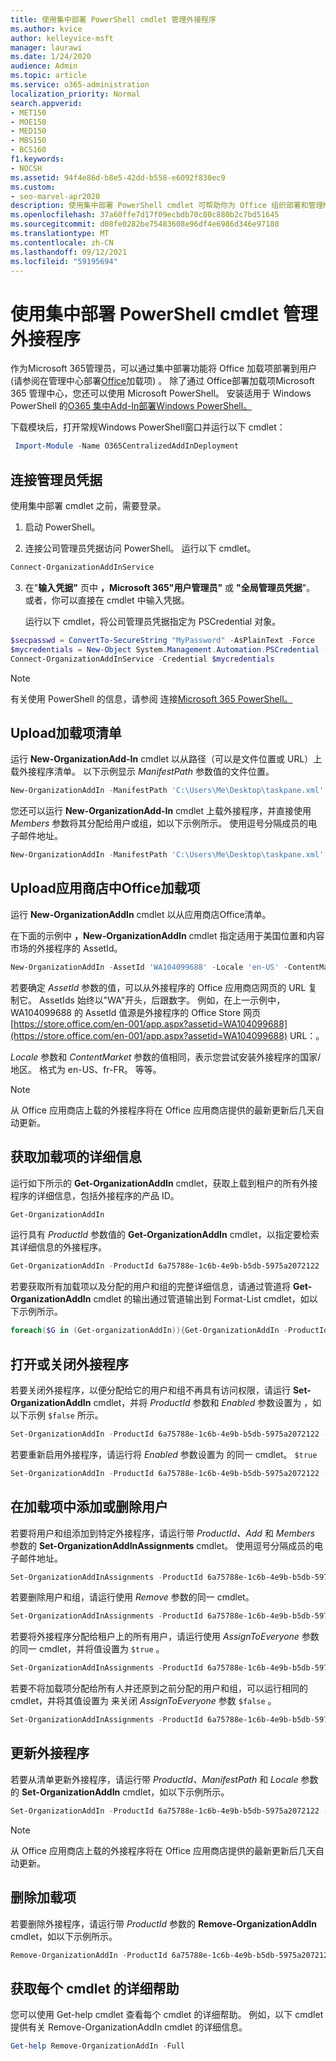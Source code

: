 ```yaml
---
title: 使用集中部署 PowerShell cmdlet 管理外接程序
ms.author: kvice
author: kelleyvice-msft
manager: laurawi
ms.date: 1/24/2020
audience: Admin
ms.topic: article
ms.service: o365-administration
localization_priority: Normal
search.appverid:
- MET150
- MOE150
- MED150
- MBS150
- BCS160
f1.keywords:
- NOCSH
ms.assetid: 94f4e86d-b8e5-42dd-b558-e6092f830ec9
ms.custom:
- seo-marvel-apr2020
description: 使用集中部署 PowerShell cmdlet 可帮助你为 Office 组织部署和管理Microsoft 365外接程序。
ms.openlocfilehash: 37a60ffe7d17f09ecbdb70c80c880b2c7bd51645
ms.sourcegitcommit: d08fe0282be75483608e96df4e6986d346e97180
ms.translationtype: MT
ms.contentlocale: zh-CN
ms.lasthandoff: 09/12/2021
ms.locfileid: "59195694"
---
```

# <a name="use-the-centralized-deployment-powershell-cmdlets-to-manage-add-ins"></a>使用集中部署 PowerShell cmdlet 管理外接程序

作为Microsoft 365管理员，可以通过集中部署功能将 Office 加载项部署到用户 (请参阅在管理中心部署[Office](../admin/manage/manage-deployment-of-add-ins.md)加载项) 。 除了通过 Office部署加载项Microsoft 365 管理中心，您还可以使用 Microsoft PowerShell。 安装适用于 Windows PowerShell 的[O365 集中Add-In部署Windows PowerShell。](https://www.powershellgallery.com/packages/O365CentralizedAddInDeployment) 

下载模块后，打开常规Windows PowerShell窗口并运行以下 cmdlet：

```powershell
 Import-Module -Name O365CentralizedAddInDeployment
```
    
## <a name="connect-using-your-admin-credentials"></a>连接管理员凭据

使用集中部署 cmdlet 之前，需要登录。
  
1. 启动 PowerShell。
    
2. 连接公司管理员凭据访问 PowerShell。 运行以下 cmdlet。
    
  ```powershell
  Connect-OrganizationAddInService
  ```

3. 在"**输入凭据"** 页中 **，Microsoft 365"用户管理员"** 或 **"全局管理员凭据**"。 或者，你可以直接在 cmdlet 中输入凭据。 
    
    运行以下 cmdlet，将公司管理员凭据指定为 PSCredential 对象。
    
  ```powershell
  $secpasswd = ConvertTo-SecureString "MyPassword" -AsPlainText -Force
  $mycredentials = New-Object System.Management.Automation.PSCredential ("serviceaccount@contoso.com", $secpasswd)
  Connect-OrganizationAddInService -Credential $mycredentials
  ```

> [!NOTE]
> 有关使用 PowerShell 的信息，请参阅 连接[Microsoft 365 PowerShell。](./connect-to-microsoft-365-powershell.md) 
  
## <a name="upload-an-add-in-manifest"></a>Upload加载项清单

运行 **New-OrganizationAdd-In** cmdlet 以从路径（可以是文件位置或 URL）上载外接程序清单。 以下示例显示  _ManifestPath_ 参数值的文件位置。 
  
```powershell
New-OrganizationAddIn -ManifestPath 'C:\Users\Me\Desktop\taskpane.xml' -Locale 'en-US'
```

您还可以运行 **New-OrganizationAdd-In** cmdlet 上载外接程序，并直接使用  _Members_ 参数将其分配给用户或组，如以下示例所示。 使用逗号分隔成员的电子邮件地址。 
  
```powershell
New-OrganizationAddIn -ManifestPath 'C:\Users\Me\Desktop\taskpane.xml' -Locale 'en-US' -Members  'KathyBonner@contoso.com', 'MaxHargrave@contoso.com'
```

## <a name="upload-an-add-in-from-the-office-store"></a>Upload应用商店中Office加载项

运行 **New-OrganizationAddIn** cmdlet 以从应用商店Office清单。
  
在下面的示例中 **，New-OrganizationAddIn** cmdlet 指定适用于美国位置和内容市场的外接程序的 AssetId。
  
```powershell
New-OrganizationAddIn -AssetId 'WA104099688' -Locale 'en-US' -ContentMarket 'en-US'
```

若要确定 _AssetId_ 参数的值，可以从外接程序的 Office 应用商店网页的 URL 复制它。 AssetIds 始终以"WA"开头，后跟数字。 例如，在上一示例中，WA104099688 的 AssetId 值源是外接程序的 Office Store 网页 [https://store.office.com/en-001/app.aspx?assetid=WA104099688](https://store.office.com/en-001/app.aspx?assetid=WA104099688) URL：。
  
_Locale_ 参数和 _ContentMarket_ 参数的值相同，表示您尝试安装外接程序的国家/地区。 格式为 en-US、fr-FR。 等等。 
  
> [!NOTE]
> 从 Office 应用商店上载的外接程序将在 Office 应用商店提供的最新更新后几天自动更新。 
  
## <a name="get-details-of-an-add-in"></a>获取加载项的详细信息

运行如下所示的 **Get-OrganizationAddIn** cmdlet，获取上载到租户的所有外接程序的详细信息，包括外接程序的产品 ID。
  
```powershell
Get-OrganizationAddIn
```

运行具有 _ProductId_ 参数值的 **Get-OrganizationAddIn** cmdlet，以指定要检索其详细信息的外接程序。 
  
```powershell
Get-OrganizationAddIn -ProductId 6a75788e-1c6b-4e9b-b5db-5975a2072122
```

若要获取所有加载项以及分配的用户和组的完整详细信息，请通过管道将 **Get-OrganizationAddIn** cmdlet 的输出通过管道输出到 Format-List cmdlet，如以下示例所示。
  
```powershell
foreach($G in (Get-organizationAddIn)){Get-OrganizationAddIn -ProductId $G.ProductId | Format-List}
```

## <a name="turn-on-or-turn-off-an-add-in"></a>打开或关闭外接程序

若要关闭外接程序，以便分配给它的用户和组不再具有访问权限，请运行 **Set-OrganizationAddIn** cmdlet，并将  _ProductId_ 参数和  _Enabled_ 参数设置为 ，如以下示例  `$false` 所示。
  
```powershell
Set-OrganizationAddIn -ProductId 6a75788e-1c6b-4e9b-b5db-5975a2072122 -Enabled $false
```

若要重新启用外接程序，请运行将 _Enabled_ 参数设置为 的同一 cmdlet。 `$true`
  
```powershell
Set-OrganizationAddIn -ProductId 6a75788e-1c6b-4e9b-b5db-5975a2072122 -Enabled $true
```

## <a name="add-or-remove-users-from-an-add-in"></a>在加载项中添加或删除用户

若要将用户和组添加到特定外接程序，请运行带 _ProductId、Add_ 和 _Members_ 参数的 **Set-OrganizationAddInAssignments** cmdlet。  使用逗号分隔成员的电子邮件地址。 
  
```powershell
Set-OrganizationAddInAssignments -ProductId 6a75788e-1c6b-4e9b-b5db-5975a2072122 -Add -Members 'KathyBonner@contoso.com','sales@contoso.com'
```

若要删除用户和组，请运行使用  _Remove_ 参数的同一 cmdlet。 
  
```powershell
Set-OrganizationAddInAssignments -ProductId 6a75788e-1c6b-4e9b-b5db-5975a2072122 -Remove -Members 'KathyBonner@contoso.com','sales@contoso.com'
```

若要将外接程序分配给租户上的所有用户，请运行使用  _AssignToEveryone_ 参数的同一 cmdlet，并将值设置为  `$true` 。
  
```powershell
Set-OrganizationAddInAssignments -ProductId 6a75788e-1c6b-4e9b-b5db-5975a2072122 -AssignToEveryone $true
```

若要不将加载项分配给所有人并还原到之前分配的用户和组，可以运行相同的 cmdlet，并将其值设置为 来关闭  _AssignToEveryone_ 参数  `$false` 。
  
```powershell
Set-OrganizationAddInAssignments -ProductId 6a75788e-1c6b-4e9b-b5db-5975a2072122 -AssignToEveryone $false
```

## <a name="update-an-add-in"></a>更新外接程序

若要从清单更新外接程序，请运行带 _ProductId、ManifestPath_ 和 _Locale_ 参数的 **Set-OrganizationAddIn** cmdlet，如以下示例所示。  
  
```powershell
Set-OrganizationAddIn -ProductId 6a75788e-1c6b-4e9b-b5db-5975a2072122 -ManifestPath 'C:\Users\Me\Desktop\taskpane.xml' -Locale 'en-US'
```

> [!NOTE]
> 从 Office 应用商店上载的外接程序将在 Office 应用商店提供的最新更新后几天自动更新。 
  
## <a name="delete-an-add-in"></a>删除加载项

若要删除外接程序，请运行带 _ProductId_ 参数的 **Remove-OrganizationAddIn** cmdlet，如以下示例所示。 
  
```powershell
Remove-OrganizationAddIn -ProductId 6a75788e-1c6b-4e9b-b5db-5975a2072122
```

<!--
## Customize Microsoft Store add-ins for your organization

You must customize the add-in before you deploy it to your organization. Add-ins older than version 1.1 are not supported by this feature. 

We recommend that you deploy a customized add-in  to yourself first to make sure it works as expected before you deploy it to your entire organization.

Note also the following restrictions:
- All URLs must be absolute (include http or https) and valid.
- *DisplayName* must not exceed 125 characters 
- *DisplayName*, *Resources* and *AppDomains* must not include the following characters: 
 
    - \<
    -  \>
    -  ;
    -  =   

If you want to customize an add-in that has been deployed, you have to uninstall it in the admin center, and see [remove an add-in from local cache](#remove-an-add-in-from-local-cache) for steps to remove it from each computer it has been deployed to.

To customize an add-in, run the **Set –OrganizationAddInOverrides** cmdlet with the *ProductId* as a parameter, followed by the tag you want to overwrite and the new value. To find out how to get the *ProductId* see [get details of an add-in](#get-details-of-an-add-in) in this article. For example:

```powershell
 Set-OrganizationAddInOverrides -ProductId 5b31b349-2c41-4f94-b720-6ee40349d391 -IconUrl "https://site.com/img.jpg" 
```
To customize multiple tags for an add-in, add those tags to the commandline:

```powershell
Set-OrganizationAddInOverrides -ProductId 5b31b349-2c41-4f94-b720-6ee40349d391 -Hosts h1, 2 -DisplayName "New DocuSign W" -IconUrl "https://site.com/img.jpg" 
```

> [!IMPORTANT]
> You must apply multiple customized tags to one add-in as one command. If you customize tags one by one, only the last customization will be applied. Additionally, if you customize a tag by mistake, you must remove all customizations and start over.

### Tags you can customize

| Tag                  | Description          |
| :------------------- | :------------------- |
| \<IconURL>   </br>| The URL of the image used as the add-in’s icon (in admin center). </br> |
| \<DisplayName>| The title of the add-in  (in admin center).|
| \<Hosts>| List of apps that will support the add-in.|
| \<SourceLocation> | The source URL that the add-in will connect to.| 
| \<AppDomains> | A list of domains that the add-in can connect with. | 
| \<SupportURL>| The URL users can use to access help and support. | 
| \<Resources>  | This tag contains a number of elements including titles, tooltips, and icons of different sizes.| 
|
### Customize Resources tag

Any element in the <Resources> tag of the manifest can be customized dynamically. You first need to check the manifest to find the element id to which you want to assign a new value. The <Resources> tag looks like this:

```
<Resources>  
    <bt:Images> 
          <bt:Image id=”img16icon” DefaultValue=”https://site.com/img.jpg” 
    </bt:Images> 
</Resources> 
``` 
In this case, the element id for the image is “img16icon” and the value associated with it is “http:<i></i>//site.<i></i>com/img.jpg.”

Once you have identified the elements you want to customize, use the following command in Powershell to assign new values to the elements:

```powershell
Set-OrganizationAddInOverrides -Resources @{“ElementID” = “New Value”; “NextElementID” = “Next New Value”} 
```

You can customize as many elements with the command as you need to.

### Remove customization from an add-in

The only option currently available for deleting customizations is to delete all of them at once:

```powershell
Remove-OrganizationAddInOverrides -ProductId 5b31b349-2c41-4f94-b720-6ee40349d391 
```

### View add-in customizations

To view a list of applied customizations, run the **Get-OrganizationAddInOverrides** cmdlet. If **Get-OrganizationAddInOverrides** is run without a *ProductId* then a list of all add-ins with applied overrides are returned.  

```powershell
Get-OrganizationAddInOverrides 
```
If ProductId is specified, then a list of overrides applied to that add-in is returned. 

```powershell
Get-OrganizationAddInOverrides -ProductId 5b31b349-2c41-4f94-b720-6ee40349d391 
```

### Remove an add-in from local cache

If an add-in has been deployed, it has to be removed from the cache in each computer before it can be customized. To remive an add-in from cache:

1. Navigate to the “Users” folder in C:\ 
1. Go to your user folder
1. Navigate to AppData\Local\Microsoft\Office and select the folder associated with your version of Office
1. In the *Wef* folder delete the *Manifests* folder.

-->

## <a name="get-detailed-help-for-each-cmdlet"></a>获取每个 cmdlet 的详细帮助

您可以使用 Get-help cmdlet 查看每个 cmdlet 的详细帮助。 例如，以下 cmdlet 提供有关 Remove-OrganizationAddIn cmdlet 的详细信息。
  
```powershell
Get-help Remove-OrganizationAddIn -Full
```

